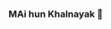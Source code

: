 ### MAi hun Khalnayak 👋

<!--
**Scaredmajor730/Scaredmajor730** is a ✨ _special_ ✨ repository because its `README.md` (this file) appears on your GitHub profile.

Here are some ideas to get you started:

- 🔭 I’m currently working on  App Development and Machine Learning...
- 🌱 I’m currently learning Kotlin, Python, Sk-Learn ...
- 👯 I’m looking to collaborate on Mobile Application projects, Machine learning and Deep Learning (open-cv) ...
- 🤔 I’m looking for help with Deep Learning ...
- 💬 Skills - Data Structures, Python, Java, Kotlin ...
- 📫 How to reach me: mitulkumardayal@gmail.com, https://www.linkedin.com/in/mitul-kumar-dayal-0382541b9/...
.
- ...
-->
